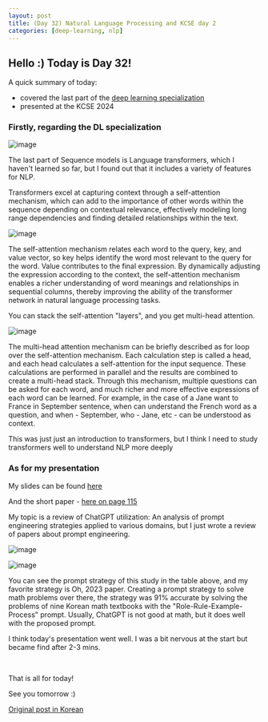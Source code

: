 ```yaml
---
layout: post
title: (Day 32) Natural Language Processing and KCSE day 2
categories: [deep-learning, nlp]
---
```


## Hello :) Today is Day 32!
A quick summary of today:
* covered the last part of the [deep learning specialization](https://www.coursera.org/specializations/deep-learning)
* presented at the KCSE 2024

### **Firstly, regarding the DL specialization**

![image](https://github.com/ivanstudyblog/ivanstudyblog.github.io/assets/167014511/9ea6b7c9-2058-4b75-844f-3044629e0c43)

The last part of Sequence models is Language transformers, which I haven't learned so far, but I found out that it includes a variety of features for NLP.

Transformers excel at capturing context through a self-attention mechanism, which can add to the importance of other words within the sequence depending on contextual relevance, effectively modeling long range dependencies and finding detailed relationships within the text.

![image](https://github.com/ivanstudyblog/ivanstudyblog.github.io/assets/167014511/4d33abd5-0308-4280-8b47-96c707488039)

The self-attention mechanism relates each word to the query, key, and value vector, so key helps identify the word most relevant to the query for the word. Value contributes to the final expression. By dynamically adjusting the expression according to the context, the self-attention mechanism enables a richer understanding of word meanings and relationships in sequential columns, thereby improving the ability of the transformer network in natural language processing tasks.

You can stack the self-attention "layers", and you get multi-head attention. 

![image](https://github.com/ivanstudyblog/ivanstudyblog.github.io/assets/167014511/d0a83c29-d278-4ebf-b377-345adb8ab31a)

The multi-head attention mechanism can be briefly described as for loop over the self-attention mechanism. Each calculation step is called a head, and each head calculates a self-attention for the input sequence. These calculations are performed in parallel and the results are combined to create a multi-head stack. Through this mechanism, multiple questions can be asked for each word, and much richer and more effective expressions of each word can be learned. For example, in the case of a Jane want to France in September sentence, when can understand the French word as a question, and when - September, who - Jane, etc - can be understood as context.

This was just just an introduction to transformers, but I think I need to study transformers well to understand NLP more deeply

### **As for my presentation**

My slides can be found [here](https://docs.google.com/presentation/d/1XcA4xo-84KGQ1FuE_BfhIRaw_aqGzq-nZ4ZYtmjxqhc/edit#slide=id.p)

And the short paper - [here on page 115](https://drive.google.com/file/d/17sTTsxcg896LtaU08NPfXEyoDA4HpV4o/view)

My topic is a review of ChatGPT utilization: An analysis of prompt engineering strategies applied to various domains, but I just wrote a review of papers about prompt engineering.

![image](https://github.com/ivanstudyblog/ivanstudyblog.github.io/assets/167014511/e17a893a-3c6a-4c4c-80e1-f2b86e7fdb95)

![image](https://github.com/ivanstudyblog/ivanstudyblog.github.io/assets/167014511/74be7ff5-96aa-427a-927e-1f74755e6cae)

You can see the prompt strategy of this study in the table above, and my favorite strategy is Oh, 2023 paper. Creating a prompt strategy to solve math problems over there, the strategy was 91% accurate by solving the problems of nine Korean math textbooks with the "Role-Rule-Example-Process" prompt. Usually, ChatGPT is not good at math, but it does well with the proposed prompt. 

I think today's presentation went well. I was a bit nervous at the start but became find after 2-3 mins. 

<br/>

That is all for today!

See you tomorrow :)

[Original post in Korean](https://50daysml.blogspot.com/2024/02/day-32-language-transformers-day-3-my.html)
